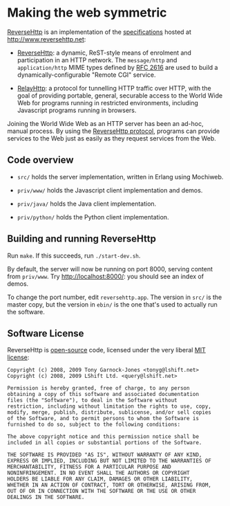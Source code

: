 # Making the web symmetric

[ReverseHttp](http://github.com/tonyg/reversehttp) is an
implementation of the [specifications][specs] hosted at
<http://www.reversehttp.net>:

 - [ReverseHttp][rev]: a dynamic, ReST-style means of enrolment and
   participation in an HTTP network. The `message/http` and
   `application/http` MIME types defined by [RFC 2616][] are used to
   build a dynamically-configurable "Remote CGI" service.

 - [RelayHttp][relay]: a protocol for tunnelling HTTP traffic over
   HTTP, with the goal of providing portable, general, securable
   access to the World Wide Web for programs running in restricted
   environments, including Javascript programs running in browsers.

Joining the World Wide Web as an HTTP server has been an ad-hoc,
manual process. By using the [ReverseHttp protocol][rev], programs can
provide services to the Web just as easily as they request services
from the Web.

## Code overview

 - `src/` holds the server implementation, written in Erlang using
   Mochiweb.

 - `priv/www/` holds the Javascript client implementation and demos.

 - `priv/java/` holds the Java client implementation.

 - `priv/python/` holds the Python client implementation.

## Building and running ReverseHttp

Run `make`. If this succeeds, run `./start-dev.sh`.

By default, the server will now be running on port 8000, serving
content from `priv/www`. Try <http://localhost:8000/>: you should see
an index of demos.

To change the port number, edit `reversehttp.app`. The version in
`src/` is the master copy, but the version in `ebin/` is the one
that's used to actually run the software.

## Software License

ReverseHttp is [open-source](http://www.opensource.org/) code,
licensed under the very liberal [MIT
license](http://www.opensource.org/licenses/mit-license.php):

    Copyright (c) 2008, 2009 Tony Garnock-Jones <tonyg@lshift.net>
    Copyright (c) 2008, 2009 LShift Ltd. <query@lshift.net>

    Permission is hereby granted, free of charge, to any person
    obtaining a copy of this software and associated documentation
    files (the "Software"), to deal in the Software without
    restriction, including without limitation the rights to use, copy,
    modify, merge, publish, distribute, sublicense, and/or sell copies
    of the Software, and to permit persons to whom the Software is
    furnished to do so, subject to the following conditions:

    The above copyright notice and this permission notice shall be
    included in all copies or substantial portions of the Software.

    THE SOFTWARE IS PROVIDED "AS IS", WITHOUT WARRANTY OF ANY KIND,
    EXPRESS OR IMPLIED, INCLUDING BUT NOT LIMITED TO THE WARRANTIES OF
    MERCHANTABILITY, FITNESS FOR A PARTICULAR PURPOSE AND
    NONINFRINGEMENT. IN NO EVENT SHALL THE AUTHORS OR COPYRIGHT
    HOLDERS BE LIABLE FOR ANY CLAIM, DAMAGES OR OTHER LIABILITY,
    WHETHER IN AN ACTION OF CONTRACT, TORT OR OTHERWISE, ARISING FROM,
    OUT OF OR IN CONNECTION WITH THE SOFTWARE OR THE USE OR OTHER
    DEALINGS IN THE SOFTWARE.

  [rev]: http://www.reversehttp.net/reverse-http-spec.html
  [relay]: http://www.reversehttp.net/relay-http-spec.html
  [specs]: http://www.reversehttp.net/specs.html
  [RFC 2616]: http://www.w3.org/Protocols/rfc2616/rfc2616.html
